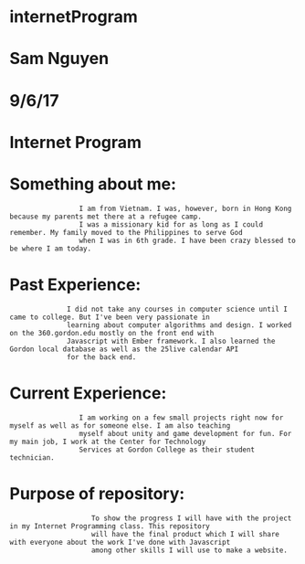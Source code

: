 # internetProgram

# Sam Nguyen
# 9/6/17
# Internet Program

# Something about me: 
                     I am from Vietnam. I was, however, born in Hong Kong because my parents met there at a refugee camp.
                     I was a missionary kid for as long as I could remember. My family moved to the Philippines to serve God
                     when I was in 6th grade. I have been crazy blessed to be where I am today. 
# Past Experience: 
                  I did not take any courses in computer science until I came to college. But I've been very passionate in
                  learning about computer algorithms and design. I worked on the 360.gordon.edu mostly on the front end with
                  Javascript with Ember framework. I also learned the Gordon local database as well as the 25live calendar API
                  for the back end.
# Current Experience: 
                     I am working on a few small projects right now for myself as well as for someone else. I am also teaching
                     myself about unity and game development for fun. For my main job, I work at the Center for Technology
                     Services at Gordon College as their student technician.
# Purpose of repository: 
                        To show the progress I will have with the project in my Internet Programming class. This repository 
                        will have the final product which I will share with everyone about the work I've done with Javascript 
                        among other skills I will use to make a website.
